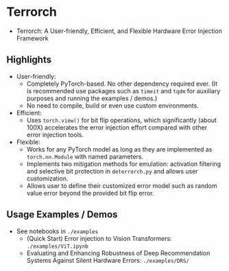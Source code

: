 # Terrorch
- Terrorch: A User-friendly, Efficient, and Flexible Hardware Error Injection Framework

## Highlights
- User-friendly:
    - Completely PyTorch-based. No other dependency required ever. (It is recommended use packages such as `timeit` and `tqdm` for auxiliary purposes and running the examples / demos.)
    - No need to compile, build or even use custom environments.
- Efficient:
    - Uses `torch.view()` for bit flip operations, which significantly (about 100X) accelerates the error injection effort compared with other error injection tools. 
- Flexible:
    - Works for any PyTorch model as long as they are implemented as `torch.nn.Module` with named parameters.
    - Implements two mitigation methods for emulation: activation filtering and selective bit protection in `deterrorch.py` and allows user customization.
    - Allows user to define their customized error model such as random value error beyond the provided bit flip error. 

## Usage Examples / Demos
- See notebooks in `./examples`
    - (Quick Start) Error injection to Vision Transformers: `./examples/ViT.ipynb`
    - Evaluating and Enhancing Robustness of Deep Recommendation Systems Against Silent Hardware Errors: `./examples/DRS/`